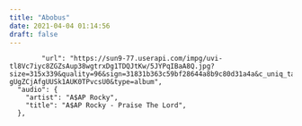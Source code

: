```yaml
---
title: "Abobus"
date: 2021-04-04 01:14:56
draft: false
---
```


            "url": "https://sun9-77.userapi.com/impg/uvi-tl8Vc7iyc8ZGZsAup38wgtrxDg1TDQJtKw/5JYPqIBaA8Q.jpg?size=315x339&quality=96&sign=31831b363c59bf28644a8b9c80d31a4a&c_uniq_tag=AO8_rvH4AbkbVUSQt-gUgZCjAfgUUSk1AUK0TPvcsU0&type=album",
      "audio": {
        "artist": "A$AP Rocky",
        "title": "A$AP Rocky - Praise The Lord",
      },
